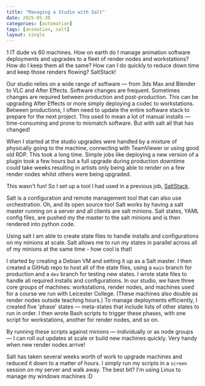 ```yaml
---
title: "Managing a Studio with Salt"
date: 2025-05-30
categories: [automation]
tags: [animation, salt]
layout: single
---
```


1 IT dude vs 60 machines. How on earth do I manage animation software deployments and upgrades to a fleet of render nodes and workstations? How do I keep them all the same? How can I do quickly to reduce down time and keep those renders flowing? SaltStack!

Our studio relies on a wide range of software — from 3ds Max and Blender to VLC and After Effects. Software changes are frequent. Sometimes changes are required between production and post-production. This can be upgrading After Effects or more simply deploying a codec to workstations. Between productions, I often need to update the entire software stack to prepare for the next project. This used to mean a lot of manual installs — time-consuming and prone to mismatch software. But with salt all that has changed! 

When I started at the studio upgrades were handled by a mixture of physically going to the machine, connecting with TeamViewer or using good old RDP. This took a long time. Simple jobs like deploying a new version of a plugin took a few hours but a full upgrade during production downtime could take weeks resulting in artists only being able to render on a few render nodes whilst others were being upgraded.

This wasn't fun! So I set up a tool I had used in a previous job, [SaltStack](https://saltproject.io).

Salt is a configuration and remote management tool that can also use orchestration. Oh, and its open source too! Salt works by having a salt master running on a server and all clients are salt minions. Salt states, YAML config files, are pushed my the master to the salt minions and is then rendered into python code.

Using salt I am able to create state files to handle installs and configurations on my minions at scale. Salt allows me to run my states in parallel across all of my minions at the same time - how cool is that!

I started by creating a Debian VM and setting it up as a Salt master. I then created a GitHub repo to host all of the state files, using a `main` branch for production and a `dev` branch for testing new states. I wrote state files to handle all required installs and configurations. In our studio, we have three core groups of machines: workstations, render nodes, and machines used for a course we run with Leicester College. (These machines also double as render nodes outside teaching hours.) To manage deployments efficiently, I created five 'phase' states — meta-states that include lists of other states to run in order. I then wrote Bash scripts to trigger these phases, with one script for workstations, another for render nodes, and so on.

By running these scripts against minions — individually or as node groups — I can roll out updates at scale or build new machines quickly. Very handy when new render nodes arrive!

Salt has taken several weeks worth of work to upgrade machines and reduced it down to a matter of hours. I simply run my scripts in a `screen` session on my server and walk away. The best bit? I'm using Linux to manage my windows machines :D

